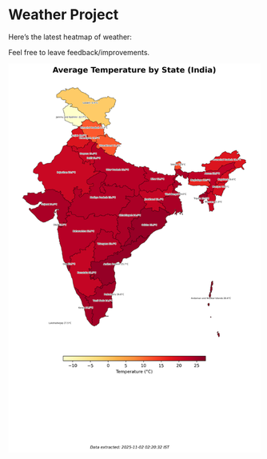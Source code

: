 # Weather Project

Here’s the latest heatmap of weather:

Feel free to leave feedback/improvements.

![India Heatmap](docs/assets/india_heatmap.png?v=06729B)
